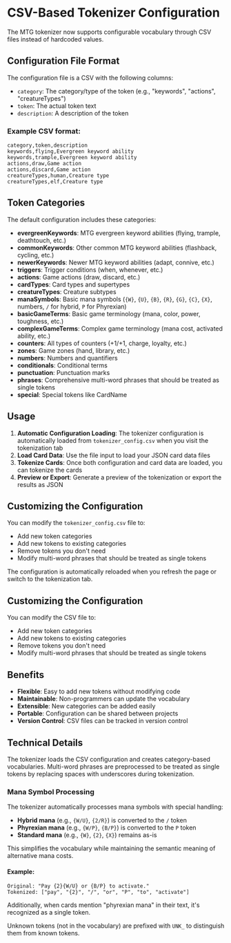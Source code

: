 # CSV-Based Tokenizer Configuration

The MTG tokenizer now supports configurable vocabulary through CSV files instead of hardcoded values.

## Configuration File Format

The configuration file is a CSV with the following columns:
- `category`: The category/type of the token (e.g., "keywords", "actions", "creatureTypes")
- `token`: The actual token text
- `description`: A description of the token

### Example CSV format:
```csv
category,token,description
keywords,flying,Evergreen keyword ability
keywords,trample,Evergreen keyword ability
actions,draw,Game action
actions,discard,Game action
creatureTypes,human,Creature type
creatureTypes,elf,Creature type
```

## Token Categories

The default configuration includes these categories:

- **evergreenKeywords**: MTG evergreen keyword abilities (flying, trample, deathtouch, etc.)
- **commonKeywords**: Other common MTG keyword abilities (flashback, cycling, etc.)
- **newerKeywords**: Newer MTG keyword abilities (adapt, connive, etc.)
- **triggers**: Trigger conditions (when, whenever, etc.)
- **actions**: Game actions (draw, discard, etc.)
- **cardTypes**: Card types and supertypes
- **creatureTypes**: Creature subtypes
- **manaSymbols**: Basic mana symbols (`{W}`, `{U}`, `{B}`, `{R}`, `{G}`, `{C}`, `{X}`, numbers, `/` for hybrid, `P` for Phyrexian)
- **basicGameTerms**: Basic game terminology (mana, color, power, toughness, etc.)
- **complexGameTerms**: Complex game terminology (mana cost, activated ability, etc.)
- **counters**: All types of counters (+1/+1, charge, loyalty, etc.)
- **zones**: Game zones (hand, library, etc.)
- **numbers**: Numbers and quantifiers
- **conditionals**: Conditional terms
- **punctuation**: Punctuation marks
- **phrases**: Comprehensive multi-word phrases that should be treated as single tokens
- **special**: Special tokens like CardName

## Usage

1. **Automatic Configuration Loading**: The tokenizer configuration is automatically loaded from `tokenizer_config.csv` when you visit the tokenization tab
2. **Load Card Data**: Use the file input to load your JSON card data files
3. **Tokenize Cards**: Once both configuration and card data are loaded, you can tokenize the cards
4. **Preview or Export**: Generate a preview of the tokenization or export the results as JSON

## Customizing the Configuration

You can modify the `tokenizer_config.csv` file to:
- Add new token categories
- Add new tokens to existing categories
- Remove tokens you don't need
- Modify multi-word phrases that should be treated as single tokens

The configuration is automatically reloaded when you refresh the page or switch to the tokenization tab.

## Customizing the Configuration

You can modify the CSV file to:
- Add new token categories
- Add new tokens to existing categories
- Remove tokens you don't need
- Modify multi-word phrases that should be treated as single tokens

## Benefits

- **Flexible**: Easy to add new tokens without modifying code
- **Maintainable**: Non-programmers can update the vocabulary
- **Extensible**: New categories can be added easily
- **Portable**: Configuration can be shared between projects
- **Version Control**: CSV files can be tracked in version control

## Technical Details

The tokenizer loads the CSV configuration and creates category-based vocabularies. Multi-word phrases are preprocessed to be treated as single tokens by replacing spaces with underscores during tokenization.

### Mana Symbol Processing

The tokenizer automatically processes mana symbols with special handling:
- **Hybrid mana** (e.g., `{W/U}`, `{2/R}`) is converted to the `/` token
- **Phyrexian mana** (e.g., `{W/P}`, `{B/P}`) is converted to the `P` token  
- **Standard mana** (e.g., `{W}`, `{2}`, `{X}`) remains as-is

This simplifies the vocabulary while maintaining the semantic meaning of alternative mana costs.

#### Example:
```
Original: "Pay {2}{W/U} or {B/P} to activate."
Tokenized: ["pay", "{2}", "/", "or", "P", "to", "activate"]
```

Additionally, when cards mention "phyrexian mana" in their text, it's recognized as a single token.

Unknown tokens (not in the vocabulary) are prefixed with `UNK_` to distinguish them from known tokens.
